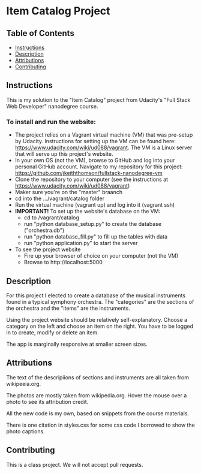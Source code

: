 # Item Catalog Project

## Table of Contents

- [Instructions](#instructions)
- [Description](#descriptions)
- [Attributions](#attributions)
- [Contributing](#contributing)

## Instructions

This is my solution to the "Item Catalog" project from Udacity's "Full Stack Web Developer" nanodegree course.

### To install and run the website:

- The project relies on a Vagrant virtual machine (VM) that was pre-setup by Udacity. Instructions for setting up the VM can be found here: https://www.udacity.com/wiki/ud088/vagrant. The VM is a Linux server that will serve up this project's website.
- In your own OS (not the VM), browse to GitHub and log into your personal GitHub account. Navigate to my repository for this project: https://github.com/jkeiththomson/fullstack-nanodegree-vm
- Clone the repository to your computer (see the instructions at https://www.udacity.com/wiki/ud088/vagrant)
- Maker sure you're on the "master" braanch
- cd into the .../vagrant/catalog folder
- Run the virtual machine (vagrant up) and log into it (vagrant ssh)
- **IMPORTANT!** To set up the website's database on the VM:
  - cd to /vagrant/catalog
  - run "python database_setup.py" to create the database ("orchestra.db")
  - run "python database_fill.py" to fill up the tables with data
  - run "python application.py" to start the server
- To see the project website
  - Fire up your browser of choice on your computer (not the VM)
  - Browse to http://localhost:5000

## Description

For this project I elected to create a database of the musical instruments found in a typical symphony orchestra. The "categories" are the sections of the orchestra and the "items" are the instruments.

Using the project website should be relatively self-explanatory. Choose a category on the left and choose an item on the right. You have to be logged in to create, modify or delete an item.

The app is marginally responsive at smaller screen sizes.

## Attributions

The text of the descripiions of sections and instruments are all taken from wikipeeia.org.

The photos are mostly taken from wikipedia.org. Hover the mouse over a photo to see its attribution credit.

All the new code is my own, based on snippets from the course materials.

There is one citation in styles.css for some css code I borrowed to show the photo captions.

## Contributing

This is a class project. We will not accept pull requests.
